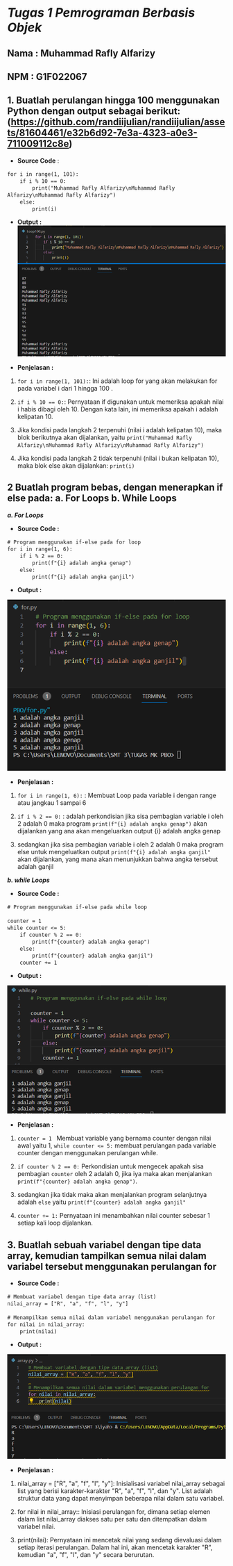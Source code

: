 # *Tugas 1 Pemrograman Berbasis Objek*
## Nama : Muhammad Rafly Alfarizy
## NPM  : G1F022067

## 1. Buatlah perulangan hingga 100 menggunakan Python dengan output sebagai berikut:(https://github.com/randiijulian/randiijulian/assets/81604461/e32b6d92-7e3a-4323-a0e3-711009112c8e)
- **Source Code** :  
```
for i in range(1, 101):
    if i % 10 == 0:
        print("Muhammad Rafly Alfarizy\nMuhammad Rafly Alfarizy\nMuhammad Rafly Alfarizy")
    else:
        print(i)
```
 - **Output :** 
![alt text](/image/Loop100.png?raw=true)

 - **Penjelasan :** 

1. ```for i in range(1, 101):```: Ini adalah loop for yang akan melakukan for pada variabel i dari 1 hingga 100 .

2. ```if i % 10 == 0:```: Pernyataan if digunakan untuk memeriksa apakah nilai i habis dibagi oleh 10. Dengan kata lain, ini memeriksa apakah i adalah kelipatan 10.

3. Jika kondisi pada langkah 2 terpenuhi (nilai i adalah kelipatan 10), maka blok berikutnya akan dijalankan, yaitu ```print("Muhammad Rafly Alfarizy\nMuhammad Rafly Alfarizy\nMuhammad Rafly Alfarizy")```

4. Jika kondisi pada langkah 2 tidak terpenuhi (nilai i bukan kelipatan 10), maka blok else akan dijalankan: ```print(i)```

## 2 Buatlah program bebas, dengan menerapkan if else pada: a. For Loops b. While Loops
***a. For Loops***

 - **Source Code :** 
```
# Program menggunakan if-else pada for loop
for i in range(1, 6):
    if i % 2 == 0:
        print(f"{i} adalah angka genap")
    else:
        print(f"{i} adalah angka ganjil")
```

 - **Output :**

 ![alt text](/image/For.png?raw=true)

 - **Penjelasan :**
1. ```for i in range(1, 6):``` : Membuat Loop pada variable i dengan range atau jangkau 1 sampai 6 

2. ```if i % 2 == 0:``` : adalah perkondisian jika sisa pembagian variable i oleh 2 adalah 0 maka program ```print(f"{i} adalah angka genap")``` akan dijalankan yang ana akan mengeluarkan output {i} adalah angka genap

3. sedangkan jika sisa pembagian variable i oleh 2 adalah 0 maka program else untuk mengeluatkan output ```print(f"{i} adalah angka ganjil"``` akan dijalankan, yang mana akan menunjukkan bahwa angka tersebut adalah ganjil


***b. while Loops***

- **Source Code :**
```
# Program menggunakan if-else pada while loop

counter = 1 
while counter <= 5: 
    if counter % 2 == 0: 
        print(f"{counter} adalah angka genap")
    else:
        print(f"{counter} adalah angka ganjil")
    counter += 1
```

- **Output :**

![alt text](/image/while.png?raw=true)

- **Penjelasan :**

1. ```counter = 1 ``` Membuat variable yang bernama counter dengan nilai awal yaitu 1, ```while counter <= 5:``` membuat perulangan pada variable counter dengan menggunakan perulangan while.

2. ``` if counter % 2 == 0: ``` Perkondisian untuk mengecek apakah sisa pembagian ```counter``` oleh 2 adalah 0, jika iya maka akan menjalankan ```print(f"{counter} adalah angka genap")```.

3. sedangkan jika tidak maka akan menjalankan program selanjutnya adalah ```else``` yaitu ```print(f"{counter} adalah angka ganjil"```

34. ```counter += 1:``` Pernyataan ini menambahkan nilai counter sebesar 1 setiap kali loop dijalankan.

## 3. Buatlah sebuah variabel dengan tipe data array, kemudian tampilkan semua nilai dalam variabel tersebut menggunakan perulangan for

- **Source Code :**
```
# Membuat variabel dengan tipe data array (list)
nilai_array = ["R", "a", "f", "l", "y"]

# Menampilkan semua nilai dalam variabel menggunakan perulangan for
for nilai in nilai_array:
    print(nilai)
```

- **Output :**

![alt text](/image/array.png?raw=true)

- **Penjelasan :**

1. nilai_array = ["R", "a", "f", "l", "y"]: Inisialisasi variabel nilai_array sebagai list yang berisi karakter-karakter "R", "a", "f", "l", dan "y". List adalah struktur data yang dapat menyimpan beberapa nilai dalam satu variabel.

2. for nilai in nilai_array:: Inisiasi perulangan for, dimana setiap elemen dalam list nilai_array diakses satu per satu dan ditempatkan dalam variabel nilai.

3. print(nilai): Pernyataan ini mencetak nilai yang sedang dievaluasi dalam setiap iterasi perulangan. Dalam hal ini, akan mencetak karakter "R", kemudian "a", "f", "l", dan "y" secara berurutan.
